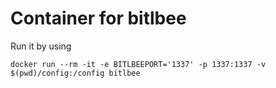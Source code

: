 # Container for bitlbee
Run it by using
```
docker run --rm -it -e BITLBEEPORT='1337' -p 1337:1337 -v $(pwd)/config:/config bitlbee 
```
